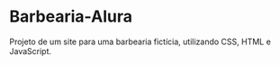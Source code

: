 # Barbearia-Alura
Projeto de um site para uma barbearia fictícia, utilizando CSS, HTML e JavaScript.
